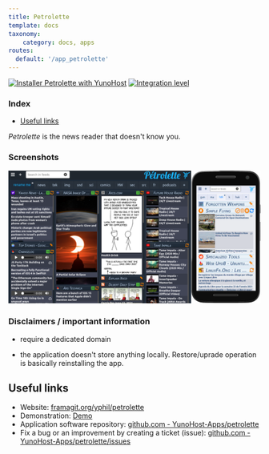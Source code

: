 ```yaml
---
title: Petrolette
template: docs
taxonomy:
    category: docs, apps
routes:
  default: '/app_petrolette'
---
```


[![Installer Petrolette with YunoHost](https://install-app.yunohost.org/install-with-yunohost.svg)](https://install-app.yunohost.org/?app=petrolette) [![Integration level](https://dash.yunohost.org/integration/petrolette.svg)](https://dash.yunohost.org/appci/app/petrolette)

### Index

- [Useful links](#useful-links)

*Petrolette* is the news reader that doesn't know you.

### Screenshots

![Screenshots of Petrolette](https://github.com/YunoHost-Apps/petrolette_ynh/blob/master/doc/screenshots/petrolette.png)

### Disclaimers / important information

- require a dedicated domain

- the application doesn't store anything locally. Restore/uprade operation is basically reinstalling the app.

## Useful links

+ Website: [framagit.org/yphil/petrolette](https://framagit.org/yphil/petrolette)
+ Demonstration: [Demo](https://petrolette.space/)
+ Application software repository: [github.com - YunoHost-Apps/petrolette](https://github.com/YunoHost-Apps/petrolette_ynh)
+ Fix a bug or an improvement by creating a ticket (issue): [github.com - YunoHost-Apps/petrolette/issues](https://github.com/YunoHost-Apps/petrolette_ynh/issues)
